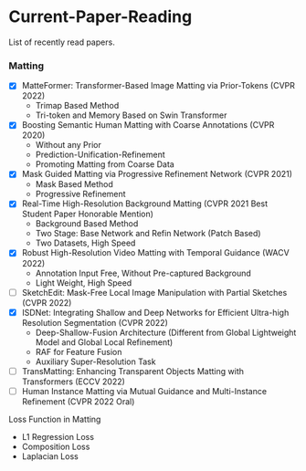 # Current-Paper-Reading

List of recently read papers.

### Matting
 - [x] MatteFormer: Transformer-Based Image Matting via Prior-Tokens (CVPR 2022)
    - Trimap Based Method
    - Tri-token and Memory Based on Swin Transformer
 - [x] Boosting Semantic Human Matting with Coarse Annotations (CVPR 2020)
    - Without any Prior
    - Prediction-Unification-Refinement
    - Promoting Matting from Coarse Data
 - [x] Mask Guided Matting via Progressive Refinement Network (CVPR 2021)
    - Mask Based Method
    - Progressive Refinement
 - [x] Real-Time High-Resolution Background Matting (CVPR 2021 Best Student Paper Honorable Mention)
    - Background Based Method
    - Two Stage: Base Network and Refin Network (Patch Based)
    - Two Datasets, High Speed
 - [x] Robust High-Resolution Video Matting with Temporal Guidance (WACV 2022)
    - Annotation Input Free, Without Pre-captured Background
    - Light Weight, High Speed
 - [ ] SketchEdit: Mask-Free Local Image Manipulation with Partial Sketches (CVPR 2022)
 - [x] ISDNet: Integrating Shallow and Deep Networks for Efficient Ultra-high Resolution Segmentation (CVPR 2022)
    - Deep-Shallow-Fusion Architecture (Different from Global Lightweight Model and Global Local Refinement)
    - RAF for Feature Fusion
    - Auxiliary Super-Resolution Task
 - [ ] TransMatting: Enhancing Transparent Objects Matting with Transformers (ECCV 2022)
 - [ ] Human Instance Matting via Mutual Guidance and Multi-Instance Refinement (CVPR 2022 Oral)

Loss Function in Matting
 - L1 Regression Loss
 - Composition Loss
 - Laplacian Loss
